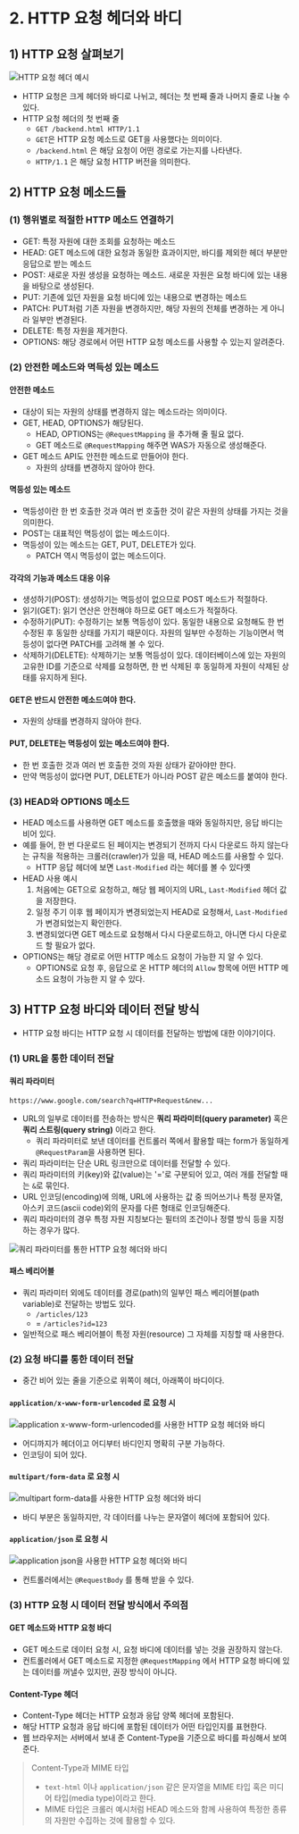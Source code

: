 # 2. HTTP 요청 헤더와 바디
## 1) HTTP 요청 살펴보기

![HTTP 요청 헤더 예시](/media/서적/이것이%20취업을%20위한%20백엔드%20개발이다%20with%20자바/Part%2002.%20백엔드%20개발을%20위한%20필수%20기본%20지식/Chapter%2008.%20서버와%20클라이언트의%20약속,%20HTTP/HTTP%20요청%20헤더%20예시.png)

- HTTP 요청은 크게 헤더와 바디로 나뉘고, 헤더는 첫 번째 줄과 나머지 줄로 나눌 수 있다.
- HTTP 요청 헤더의 첫 번째 줄
	- `GET /backend.html HTTP/1.1`
	- `GET`은 HTTP 요청 메소드로 GET을 사용했다는 의미이다.
	- `/backend.html` 은 해당 요청이 어떤 경로로 가는지를 나타낸다.
	- `HTTP/1.1` 은 해당 요청 HTTP 버전을 의미한다.

## 2) HTTP 요청 메소드들
### (1) 행위별로 적절한 HTTP 메소드 연결하기
- GET: 특정 자원에 대한 조회를 요청하는 메소드
- HEAD: GET 메소드에 대한 요청과 동일한 효과이지만, 바디를 제외한 헤더 부분만 응답으로 받는 메소드
- POST: 새로운 자원 생성을 요청하는 메소드. 새로운 자원은 요청 바디에 있는 내용을 바탕으로 생성된다.
- PUT: 기존에 있던 자원을 요청 바디에 있는 내용으로 변경하는 메소드
- PATCH: PUT처럼 기존 자원을 변경하지만, 해당 자원의 전체를 변경하는 게 아니라 일부만 변경된다.
- DELETE: 특정 자원을 제거한다.
- OPTIONS: 해당 경로에서 어떤 HTTP 요청 메소드를 사용할 수 있는지 알려준다.

### (2) 안전한 메소드와 멱득성 있는 메소드
#### 안전한 메소드
- 대상이 되는 자원의 상태를 변경하지 않는 메소드라는 의미이다.
- GET, HEAD, OPTIONS가 해당된다.
	- HEAD, OPTIONS는 `@RequestMapping` 을 추가해 줄 필요 없다.
	- GET 메소드로 `@RequestMapping` 해주면 WAS가 자동으로 생성해준다.
- GET 메소드 API도 안전한 메소드로 만들어야 한다.
	- 자원의 상태를 변경하지 않아야 한다.

#### 멱등성 있는 메소드
- 멱등성이란 한 번 호출한 것과 여러 번 호출한 것이 같은 자원의 상태를 가지는 것을 의미한다.
- POST는 대표적인 멱등성이 없는 메소드이다.
- 멱등성이 있는 메소드는 GET, PUT, DELETE가 있다.
	- PATCH 역시 멱등성이 없는 메소드이다.

#### 각각의 기능과 메소드 대응 이유
- 생성하기(POST): 생성하기는 멱등성이 없으므로 POST 메소드가 적절하다.
- 읽기(GET): 읽기 연산은 안전해야 하므로 GET 메소드가 적절하다.
- 수정하기(PUT): 수정하기는 보통 멱등성이 있다. 동일한 내용으로 요청해도 한 번 수정된 후 동일한 상태를 가지기 때문이다. 자원의 일부만 수정하는 기능이면서 멱등성이 없다면 PATCH를 고려해 볼 수 있다.
- 삭제하기(DELETE): 삭제하기는 보통 멱등성이 있다. 데이터베이스에 있는 자원의 고유한 ID를 기준으로 삭제를 요청하면, 한 번 삭제된 후 동일하게 자원이 삭제된 상태를 유지하게 된다.

#### GET은 반드시 안전한 메소드여야 한다.
- 자원의 상태를 변경하지 않아야 한다.

#### PUT, DELETE는 멱등성이 있는 메소드여야 한다.
- 한 번 호출한 것과 여러 번 호출한 것의 자원 상태가 같아야만 한다.
- 만약 멱등성이 없다면 PUT, DELETE가 아니라 POST 같은 메소드를 붙여야 한다.

### (3) HEAD와 OPTIONS 메소드
- HEAD 메소드를 사용하면 GET 메소드를 호출했을 때와 동일하지만, 응답 바디는 비어 있다.
- 예를 들어, 한 번 다운로드 된 페이지는 변경되기 전까지 다시 다운로드 하지 않는다는 규칙을 적용하는 크롤러(crawler)가 있을 때, HEAD 메소드를 사용할 수 있다.
	- HTTP 응답 헤더에 보면 `Last-Modified` 라는 헤더를 볼 수 있다옛
- HEAD 사용 예시
	1. 처음에는 GET으로 요청하고, 해당 웹 페이지의 URL, `Last-Modified` 헤더 값을 저장한다.
	2. 일정 주기 이후 웹 페이지가 변경되었는지 HEAD로 요청해서, `Last-Modified`가 변경되었는지 확인한다.
	3. 변경되었다면 GET 메소드로 요청해서 다시 다운로드하고, 아니면 다시 다운로드 할 필요가 없다.
- OPTIONS는 해당 경로로 어떤 HTTP 메소드 요청이 가능한 지 알 수 있다.
	- OPTIONS로 요청 후, 응답으로 온 HTTP 헤더의 `Allow` 항목에 어떤 HTTP 메소드 요청이 가능한 지 알 수 있다.


## 3) HTTP 요청 바디와 데이터 전달 방식
- HTTP 요청 바디는 HTTP 요청 시 데이터를 전달하는 방법에 대한 이야기이다.

### (1) URL을 통한 데이터 전달
#### 쿼리 파라미터
```
https://www.google.com/search?q=HTTP+Request&new...
```
- URL의 일부로 데이터를 전송하는 방식은 **쿼리 파라미터(query parameter)** 혹은 **쿼리 스트링(query string)** 이라고 한다.
	- 쿼리 파라미터로 보낸 데이터를 컨트롤러 쪽에서 활용할 때는 form가 동일하게 `@RequestParam`을 사용하면 된다.
- 쿼리 파라미터는 단순 URL 링크만으로 데이터를 전달할 수 있다.
- 쿼리 파라미터의 키(key)와 값(value)는 '='로 구분되어 있고, 여러 개를 전달할 때는 `&`로 묶인다.
- URL 인코딩(encoding)에 의해, URL에 사용하는 값 중 띄어쓰기나 특정 문자열, 아스키 코드(ascii code)외의 문자를 다른 형태로 인코딩해준다.
- 쿼리 파라미터의 경우 특정 자원 지칭보다는 필터의 조건이나 정렬 방식 등을 지정하는 경우가 많다.

![쿼리 파라미터를 통한 HTTP 요청 헤더와 바디](/media/서적/이것이%20취업을%20위한%20백엔드%20개발이다%20with%20자바/Part%2002.%20백엔드%20개발을%20위한%20필수%20기본%20지식/Chapter%2008.%20서버와%20클라이언트의%20약속,%20HTTP/쿼리%20파라미터를%20통한%20HTTP%20요청%20헤더와%20바디.png)

#### 패스 베리어블
- 쿼리 파라미터 외에도 데이터를 경로(path)의 일부인 패스 베리어블(path variable)로 전달하는 방법도 있다.
	- `/articles/123`
	- = `/articles?id=123`
- 일반적으로 패스 베리어블이 특정 자원(resource) 그 자체를 지칭할 때 사용한다.


### (2) 요청 바디를 통한 데이터 전달
- 중간 비어 있는 줄을 기준으로 위쪽이 헤더, 아래쪽이 바디이다.

#### `application/x-www-form-urlencoded` 로 요청 시
![application x-www-form-urlencoded를 사용한 HTTP 요청 헤더와 바디](/media/서적/이것이%20취업을%20위한%20백엔드%20개발이다%20with%20자바/Part%2002.%20백엔드%20개발을%20위한%20필수%20기본%20지식/Chapter%2008.%20서버와%20클라이언트의%20약속,%20HTTP/application%20x-www-form-urlencoded를%20사용한%20HTTP%20요청%20헤더와%20바디.png)
- 어디까지가 헤더이고 어디부터 바디인지 명확히 구분 가능하다.
- 인코딩이 되어 있다.

#### `multipart/form-data` 로 요청 시
![multipart form-data를 사용한 HTTP 요청 헤더와 바디](/media/서적/이것이%20취업을%20위한%20백엔드%20개발이다%20with%20자바/Part%2002.%20백엔드%20개발을%20위한%20필수%20기본%20지식/Chapter%2008.%20서버와%20클라이언트의%20약속,%20HTTP/multipart%20form-data를%20사용한%20HTTP%20요청%20헤더와%20바디.png)
- 바디 부분은 동일하지만, 각 데이터를 나누는 문자열이 헤더에 포함되어 있다.

#### `application/json` 로 요청 시
![application json을 사용한 HTTP 요청 헤더와 바디](/media/서적/이것이%20취업을%20위한%20백엔드%20개발이다%20with%20자바/Part%2002.%20백엔드%20개발을%20위한%20필수%20기본%20지식/Chapter%2008.%20서버와%20클라이언트의%20약속,%20HTTP/application%20json을%20사용한%20HTTP%20요청%20헤더와%20바디.png)
- 컨트롤러에서는 `@RequestBody` 를 통해 받을 수 있다.

### (3) HTTP 요청 시 데이터 전달 방식에서 주의점
#### GET 메소드와 HTTP 요청 바디
- GET 메소드로 데이터 요청 시, 요청 바디에 데이터를 넣는 것을 권장하지 않는다.
- 컨트롤러에서 GET 메소드로 지정한 `@RequestMapping` 에서 HTTP 요청 바디에 있는 데이터를 꺼낼수 있지만, 권장 방식이 아니다.

#### Content-Type 헤더
- Content-Type 헤더는 HTTP 요청과 응답 양쪽 헤더에 포함된다.
- 해당 HTTP 요청과 응답 바디에 포함된 데이터가 어떤 타입인지를 표현한다.
- 웹 브라우저는 서버에서 보내 준 Content-Type을 기준으로 바디를 파싱해서 보여 준다.

> Content-Type과 MIME 타입
> - `text-html` 이나 `application/json` 같은 문자열을 MIME 타입 혹은 미디어 타입(media type)이라고 한다.
> - MIME 타입은 크롤러 예시처럼 HEAD 메소드와 함께 사용하여 특정한 종류의 자원만 수집하는 것에 활용할 수 있다.